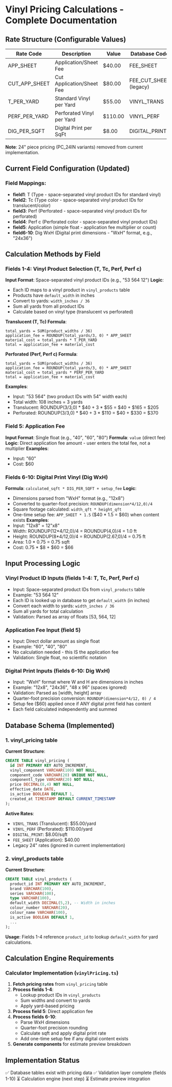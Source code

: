 # Vinyl Pricing Calculations - Complete Documentation

## Rate Structure (Configurable Values)

| Rate Code | Description | Value | Database Code |
|-----------|-------------|-------|---------------|
| APP_SHEET | Application/Sheet Fee | $40.00 | FEE_SHEET |
| CUT_APP_SHEET | Cut Application/Sheet Fee | $80.00 | FEE_CUT_SHEET (legacy) |
| T_PER_YARD | Standard Vinyl per Yard | $55.00 | VINYL_TRANS |
| PERF_PER_YARD | Perforated Vinyl per Yard | $110.00 | VINYL_PERF |
| DIG_PER_SQFT | Digital Print per SqFt | $8.00 | DIGITAL_PRINT |

**Note**: 24" piece pricing (PC_24IN variants) removed from current implementation.

## Current Field Configuration (Updated)

### Field Mappings:
- **field1**: T (Type - space-separated vinyl product IDs for standard vinyl)
- **field2**: Tc (Type color - space-separated vinyl product IDs for translucent/color)
- **field3**: Perf (Perforated - space-separated vinyl product IDs for perforated)
- **field4**: Perf c (Perforated color - space-separated vinyl product IDs)
- **field5**: Application (simple float - application fee multiplier or count)
- **field6-10**: Dig WxH (Digital print dimensions - "WxH" format, e.g., "24x36")

## Calculation Methods by Field

### Fields 1-4: Vinyl Product Selection (T, Tc, Perf, Perf c)
**Input Format**: Space-separated vinyl product IDs (e.g., "53 564 12")
**Logic**:
- Each ID maps to a vinyl product in `vinyl_products` table
- Products have `default_width` in inches
- Convert to yards: `width_inches / 36`
- Sum all yards from all product IDs
- Calculate based on vinyl type (translucent vs perforated)

**Translucent (T, Tc) Formula**:
```
total_yards = SUM(product_widths / 36)
application_fee = ROUNDUP(total_yards/3, 0) * APP_SHEET
material_cost = total_yards * T_PER_YARD
total = application_fee + material_cost
```

**Perforated (Perf, Perf c) Formula**:
```
total_yards = SUM(product_widths / 36)
application_fee = ROUNDUP(total_yards/3, 0) * APP_SHEET
material_cost = total_yards * PERF_PER_YARD
total = application_fee + material_cost
```

**Examples**:
- Input: "53 564" (two product IDs with 54" width each)
- Total width: 108 inches = 3 yards
- Translucent: ROUNDUP(3/3,0) * $40 + 3 * $55 = $40 + $165 = $205
- Perforated: ROUNDUP(3/3,0) * $40 + 3 * $110 = $40 + $330 = $370

### Field 5: Application Fee
**Input Format**: Single float (e.g., "40", "60", "80")
**Formula**: `value` (direct fee)
**Logic**: Direct application fee amount - user enters the total fee, not a multiplier
**Examples**:
- Input: "60"
- Cost: $60

### Fields 6-10: Digital Print Vinyl (Dig WxH)
**Formula**: `calculated_sqft * DIG_PER_SQFT + setup_fee`
**Logic**:
- Dimensions parsed from "WxH" format (e.g., "12x8")
- Converted to quarter-foot precision: `ROUNDUP(dimension*4/12,0)/4`
- Square footage calculated: `width_qft * height_qft`
- One-time setup fee: `APP_SHEET * 1.5` ($40 * 1.5 = $60) when content exists
**Examples**:
- Input: "12x8" = 12"x8"
- Width: ROUNDUP(12*4/12,0)/4 = ROUNDUP(4,0)/4 = 1.0 ft
- Height: ROUNDUP(8*4/12,0)/4 = ROUNDUP(2.67,0)/4 = 0.75 ft
- Area: 1.0 * 0.75 = 0.75 sqft
- Cost: 0.75 * $8 + $60 = $66

## Input Processing Logic

### Vinyl Product ID Inputs (fields 1-4: T, Tc, Perf, Perf c)
- Input: Space-separated product IDs from `vinyl_products` table
- Example: "53 564 12"
- Each ID is looked up in database to get `default_width` (in inches)
- Convert each width to yards: `width_inches / 36`
- Sum all yards for total calculation
- Validation: Parsed as array of floats [53, 564, 12]

### Application Fee Input (field 5)
- Input: Direct dollar amount as single float
- Example: "60", "40", "80"
- No calculation needed - this IS the application fee
- Validation: Single float, no scientific notation

### Digital Print Inputs (fields 6-10: Dig WxH)
- Input: "WxH" format where W and H are dimensions in inches
- Example: "12x8", "24x36", "48 x 96" (spaces ignored)
- Validation: Parsed as [width, height] array
- Quarter-foot precision conversion: `ROUNDUP(dimension*4/12, 0) / 4`
- Setup fee ($60) applied once if ANY digital print field has content
- Each field calculated independently and summed

## Database Schema (Implemented)

### 1. vinyl_pricing table
**Current Structure**:
```sql
CREATE TABLE vinyl_pricing (
  id INT PRIMARY KEY AUTO_INCREMENT,
  vinyl_component VARCHAR(100) NOT NULL,
  component_code VARCHAR(20) UNIQUE NOT NULL,
  componentl_type VARCHAR(20) NOT NULL,
  price DECIMAL(8,4) NOT NULL,
  effective_date DATE,
  is_active BOOLEAN DEFAULT 1,
  created_at TIMESTAMP DEFAULT CURRENT_TIMESTAMP
);
```

**Active Rates**:
- `VINYL_TRANS` (Translucent): $55.00/yard
- `VINYL_PERF` (Perforated): $110.00/yard
- `DIGITAL_PRINT`: $8.00/sqft
- `FEE_SHEET` (Application): $40.00
- Legacy 24" rates (ignored in current implementation)

### 2. vinyl_products table
**Current Structure**:
```sql
CREATE TABLE vinyl_products (
  product_id INT PRIMARY KEY AUTO_INCREMENT,
  brand VARCHAR(100),
  series VARCHAR(100),
  type VARCHAR(100),
  default_width DECIMAL(5,2), -- Width in inches
  colour_number VARCHAR(20),
  colour_name VARCHAR(100),
  is_active BOOLEAN DEFAULT 1,
  ...
);
```

**Usage**: Fields 1-4 reference `product_id` to lookup `default_width` for yard calculations.

## Calculation Engine Requirements

### Calculator Implementation (`vinylPricing.ts`)
1. **Fetch pricing rates** from `vinyl_pricing` table
2. **Process fields 1-4**:
   - Lookup product IDs in `vinyl_products`
   - Sum widths and convert to yards
   - Apply yard-based pricing
3. **Process field 5**: Direct application fee
4. **Process fields 6-10**:
   - Parse WxH dimensions
   - Quarter-foot precision rounding
   - Calculate sqft and apply digital print rate
   - Add one-time setup fee if any digital content exists
5. **Generate components** for estimate preview breakdown

## Implementation Status
✅ Database tables exist with pricing data
✅ Validation layer complete (fields 1-10)
⏳ Calculation engine (next step)
⏳ Estimate preview integration